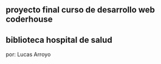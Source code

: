 ## proyecto final curso de desarrollo web coderhouse

## biblioteca hospital de salud

por: Lucas Arroyo